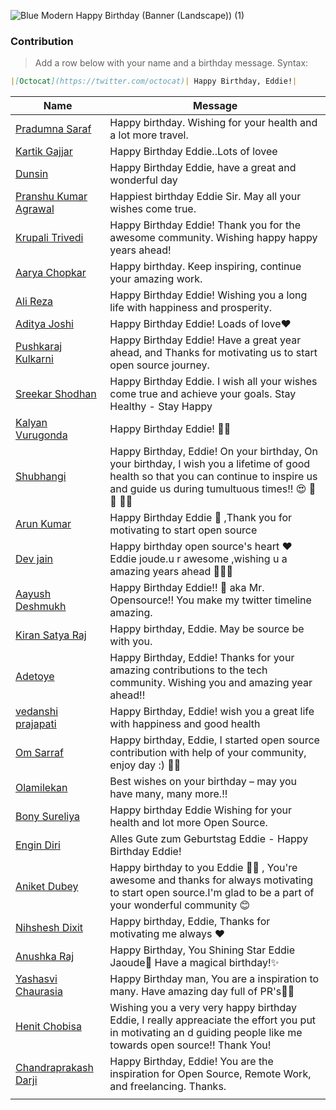 ![Blue Modern Happy Birthday (Banner (Landscape)) (1)](https://user-images.githubusercontent.com/51878265/185732946-b607a9e0-4aff-4956-8cb5-d5b81e66521f.png)


### Contribution
> Add a row below with your name and a birthday message.
Syntax: 
```md
|[Octocat](https://twitter.com/octocat)| Happy Birthday, Eddie!|
```

| Name | Message |
|-------|-------|
|[Pradumna Saraf](https://twitter.com/pradumna_saraf)| Happy birthday. Wishing for your health and a lot more travel.|
|[Kartik Gajjar](https://twitter.com/Kartikt2twt)| Happy Birthday Eddie..Lots of lovee |
|[Dunsin](https://twitter.com/DunsinWebDev)|Happy Birthday Eddie, have a great and wonderful day|
|[Pranshu Kumar Agrawal](https://twitter.com/pkknowsnothing)| Happiest birthday Eddie Sir. May all your wishes come true.|
|[Krupali Trivedi](https://twitter.com/chai_really)|Happy Birthday Eddie! Thank you for the awesome community. Wishing happy happy years ahead!|
|[Aarya Chopkar](https://twitter.com/ChopkarAarya)| Happy birthday. Keep inspiring, continue your amazing work.|
|[Ali Reza](https://twitter.com/webDeveloper83)|Happy Birthday Eddie! Wishing you a long life with happiness and prosperity.|
|[Aditya Joshi](https://twitter.com/aditya__exe) | Happy Birthday Eddie! Loads of love❤️|
|[Pushkaraj Kulkarni](https://twitter.com/pushkaraj2007)|Happy Birthday Eddie! Have a great year ahead, and Thanks for motivating us to start open source journey.|
|[Sreekar Shodhan](https://twitter.com/ShodhanSreekar)|Happy Birthday Eddie. I wish all your wishes come true and achieve your goals. Stay Healthy - Stay Happy|
|[Kalyan Vurugonda](https://twitter.com/VurugondaKalyan)| Happy Birthday Eddie! 🥳🎉|
|[Shubhangi](https://twitter.com/mshubhangi12)| Happy Birthday, Eddie! On your birthday, On your birthday, I wish you a lifetime of good health so that you can continue to inspire us and guide us during tumultuous times!! :heart_eyes: :balloon: :confetti_ball: :tada::sparkles:|
|[Arun Kumar](https://twitter.com/ak_arun___)| Happy Birthday Eddie 🎈 ,Thank you for motivating to start open source|
|[Dev jain](https://twitter.com/Devjtwt786)| Happy birthday open source's heart ❤️ Eddie joude.u r awesome ,wishing u a amazing years ahead 🥳🥳😄|
|[Aayush Deshmukh](https://twitter.com/aayushdeshmukh)| Happy Birthday Eddie!! 🎉 aka Mr. Opensource!! You make my twitter timeline amazing. |
|[Kiran Satya Raj](https://twitter.com/jksrtwt)| Happy birthday, Eddie. May be source be with you.|
|[Adetoye](https://twitter.com/adetoye_dev)| Happy Birthday, Eddie! Thanks for your amazing contributions to the tech community. Wishing you and amazing year ahead!!|
|[vedanshi prajapati](https://twitter.com/vedanshi555)| Happy Birthday, Eddie! wish you a great life with happiness and good health|
|[Om Sarraf](https://twitter.com/itsOmSarraf_)| Happy birthday, Eddie, I started open source contribution with help of your community, enjoy day :) 🥳🎈|
|[Olamilekan](https://twitter.com/codewithola)| Best wishes on your birthday – may you have many, many more.!!|
|[Bony Sureliya](https://github.com/bonysureliya)| Happy birthday Eddie Wishing for your health and lot more Open Source.|
|[Engin Diri](https://twitter.com/_ediri)| Alles Gute zum Geburtstag Eddie - Happy Birthday Eddie!|
|[Aniket Dubey](https://twitter.com/AniketD94252873)|Happy birthday to you Eddie 🎉🎉 , You're awesome and thanks for always motivating to start open source.I'm glad to be a part of your wonderful community 😊|
|[Nihshesh Dixit](https://twitter.com/nihshx)| Happy birthday, Eddie, Thanks for motivating me always ❤️|
|[Anushka Raj](https://twitter.com/AnushCodergirl)|Happy Birthday, You Shining Star Eddie Jaoude🥳 Have a magical birthday!✨|
|[Yashasvi Chaurasia](https://twitter.com/Yashasvi_Cha)|Happy Birthday man, You are a inspiration to many. Have amazing day full of PR's🥳🎉|
|[Henit Chobisa](https://twitter.com/henit_chobisa)|Wishing you a very very happy birthday Eddie, I really appreaciate the effort you put in motivating an d guiding people like me towards open source!! Thank You!|
|[Chandraprakash Darji](http://twitter.com/chandra_7852)| Happy Birthday, Eddie! You are the inspiration for Open Source, Remote Work, and freelancing. Thanks. |
|||
